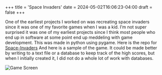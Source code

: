 +++
title = 'Space Invaders'
date = 2024-05-02T16:06:23-04:00
draft = false
+++


One of the earliest projects I worked on was recreating space invaders since it was one of my favorite games when I was a kid. I’m not super surprised it was one of my earliest projects since I think most people who end up in software at some point end up meddeling  with game development.
This was made in python using pygame.
Here is the repo for [Space-Invaders](https://github.com/m-r-maxwell/space-invaders)
And here is a sample of the game.
It could be made better by writing to a text file or a database to keep track of the high scores, but when I initially created it, I did not do a whole lot of work with databases.


![Game Screen](../img/spin.png "game start screen")
